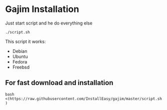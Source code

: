 # Gajim Installation

Just start script and he do everything else

`./script.sh`


This script it works:

- Debian
- Ubuntu
- Fedora
- Freebsd

## For fast download and installation

`bash <(https://raw.githubusercontent.com/InstallEasy/gajim/master/script.sh)`
